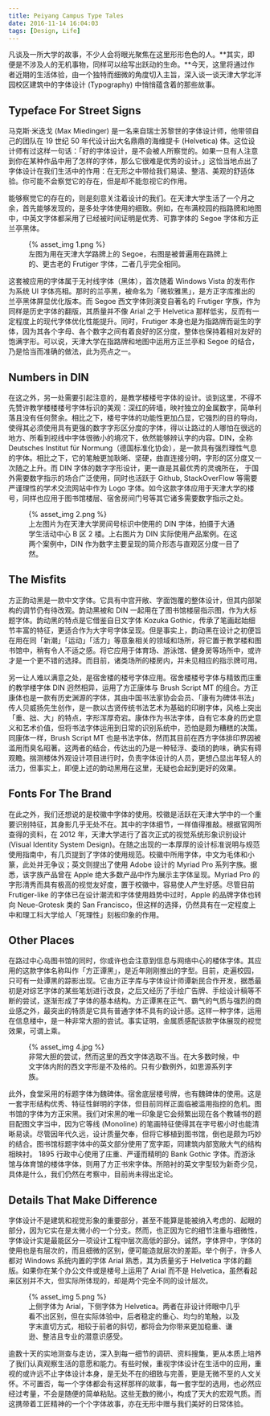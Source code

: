 ```yaml
---
title: Peiyang Campus Type Tales
date: 2016-11-14 16:04:03
tags: [Design, Life]
---
```


凡谈及一所大学的故事，不少人会将眼光聚焦在这里形形色色的人。**其实，即便是不涉及人的无机事物，同样可以绘写出跃动的生命。**今天，这里将通过作者近期的生活体验，由一个独特而细微的角度切入主旨，深入谈一谈天津大学北洋园校区建筑中的字体设计 (Typography) 中悄悄蕴含着的那些故事。

## Typeface For Street Signs

马克斯·米迭戈 (Max Miedinger) 是一名来自瑞士苏黎世的字体设计师，他带领自己的团队在 19 世纪 50 年代设计出大名鼎鼎的海维提卡 (Helvetica) 体。这位设计师有过这样一句话：「好的字体设计，是不会被人所察觉的。如果一旦有人注意到你在某种作品中用了怎样的字体，那么它很难是优秀的设计。」这恰当地点出了字体设计在我们生活中的作用：在无形之中带给我们易读、整洁、美观的舒适体验。你可能不会察觉它的存在，但是却不能忽视它的作用。

能够察觉它的存在的，则是刻意关注着设计的我们。在天津大学生活了一个月之余，首先能够发现的，是多处字体使用的细致。例如，在布满校园的指路牌和地图中，中英文字体都采用了已经被时间证明是优秀、可靠字体的 Segoe 字体和方正兰亭黑体。

<figure>
    {% asset_img 1.png %}
    <figcaption>左图为用在天津大学路牌上的 Segoe，右图是被普遍用在路牌上的、更古老的 Frutiger 字体，二者几乎完全相同。</figcaption>
</figure>

这套被应用的字体属于无衬线字体（黑体），首次随着 Windows Vista 的发布作为系统 UI 字体亮相。那时的兰亭黑，被命名为「微软雅黑」，是方正字库推出的兰亭黑体屏显优化版本。而 Segoe 西文字体则演变自著名的 Frutiger 字族，作为同样是历史字体的翻版，其质量并不像 Arial 之于 Helvetica 那样低劣，反而有一定程度上的现代字体优化性能提升。同时，Frutiger 本身也是为指路牌而诞生的字体，因为其各个字母、各个数字之间有着良好的区分度，整体也保持着相对友好的饱满字形。可以说，天津大学在指路牌和地图中运用方正兰亭和 Segoe 的结合，乃是恰当而准确的做法，此为亮点之一。

## Numbers in DIN

在这之外，另一处需要引起注意的，是教学楼楼号字体的设计。谈到这里，不得不先赞许教学楼楼楼号字体标识的美观：深红的砖墙，映衬独立的金属数字，简单利落且没有任何赘余。相比之下，楼号字体的功能性更加凸显，它强烈的目的导向，使得其必须使用具有更强的数字字形区分度的字体，得以让路过的人哪怕在很远的地方、所看到视线中字体很微小的境况下，依然能够辨认字的内容。DIN，全称 Deutsches Institut für Normung（德国标准化协会），是一款具有强烈理性气息的字体。相比之下，它的笔触更加耿晰、坚硬，曲直连接分明，字形的区分度又一次随之上升。而 DIN 字体的数字字形设计，更一直是其最优秀的灵魂所在， 于国外需要数字指示的场合广泛使用，同时也活跃于 Github, StackOverFlow 等需要严谨理性的学术交流网站中作为 Logo 字体。如今这款字体应用于天津大学的楼号，同样也应用于图书馆楼层、宿舍房间门号等其它诸多需要数字指示之处。

<figure>
    {% asset_img 2.png %}
    <figcaption>
        上左图片为在天津大学房间号标识中使用的 DIN 字体，拍摄于大通学生活动中心 B 区 2 楼。上右图片为 DIN 实际使用产品案例。在这两个案例中，DIN 作为数字主要呈现的简介形态与直观区分度一目了然。
    </figcaption>
</figure>

## The Misfits

方正韵动黑是一款中文字体。它具有中宫开敞、字面饱覆的整体设计，但其内部架构的调节仍有待改观。韵动黑被和 DIN 一起用在了图书馆楼层指示图，作为大标题字体。韵动黑的特点是它借鉴自日文字体 Kozuka Gothic，传承了笔画起始细节丰富的特征，更适合作为大字号字体呈现。但是事实上，韵动黑在设计之初便旨在用在同「新潮」「运动」「活力」等意象相关的领域和场所，将它置于教学楼和图书馆中，稍有令人不适之感。将它应用于体育场、游泳馆、健身房等场所中，或许才是一个更不错的选择。而目前，诸类场所的楼房内，并未见相应的指示牌可用。

另一让人难以满意之处，是宿舍楼的楼号字体应用。宿舍楼楼号字体与精致而庄重的教学楼字体 DIN 迥然相异，运用了方正康体与 Brush Script MT 的组合。方正康体也是一款有历史渊源的字体，其由中国书法家协会会员、「康有为碑体书法」传人贝威扬先生创作，是一款以古贤传统书法艺术为基础的印刷字体，风格上突出「重、拙、大」的特点，字形浑厚奇宕。康体作为书法字体，自有它本身的历史意义和艺术价值，但将书法字体运用到日常的识别系统中，恐怕是颇为糟糕的决策。同康体一样，Brush Script MT 也是书法字体，然而其目前在西方字体排印界因被滥用而臭名昭著。这两者的结合，传达出的乃是一种轻浮、委琐的韵味，确实有碍观瞻。揣测楼体外观设计项目进行时，负责字体设计的人员，更想凸显出年轻人的活力，但事实上，即便上述的韵动黑用在这里，无疑也会起到更好的效果。

## Fonts For The Brand

在此之外，我们还想说的是校徽中字体的使用。校徽是活跃在天津大学中的一个重要识别特征，其身影几乎无处不在。其中的字体细节，一样值得推敲。根据官网所查得的资料，在 2012 年，天津大学进行了首次正式的视觉系统形象识别设计 (Visual Identity System Design)。在随之出现的一本厚厚的设计标准说明与规范使用指南中，有几页提到了字体的使用规范。校徽中所用字体，中文为毛体和小篆，此处并无争议；英文则提出了使用 Adobe 设计的 Myriad Pro 系列字族。据悉，该字族产品曾在 Apple 绝大多数产品中作为展示主字体呈现。Myriad Pro 的字形清秀而具有极高的视觉友好度，置于校徽中，容易使人产生好感。尽管目前 Frutiger-like 的字体已在设计潮流和字体使用趋势中过时，Apple 的品牌字体也转向 Neue-Grotesk 类的 San Francisco，但这样的选择，仍然具有在一定程度上中和理工科大学给人「死理性」刻板印象的作用。

## Other Places

在路过中心岛图书馆的同时，你或许也会注意到信息与网络中心的楼体字体。其应用的这款字体名称叫作「方正谭黑」，是近年刚刚推出的字型。目前，走遍校园，只可有一处谭黑的踪影出现。它由方正字库与字体设计师谭新民合作开发，据悉最初是对综艺字体的某些笔划进行改良，之后又经历了手绘广告牌、手绘设计稿等不断的尝试，逐渐形成了字体的基本结构。方正谭黑在正气、霸气的气质与强烈的商业感之外，最突出的特质是它具有普通字体不具有的设计感。这样一种字体，运用在信息楼中，是一种非常大胆的尝试。事实证明，金属质感配该款字体展现的视觉效果，可谓上乘。

<figure>
    {% asset_img 4.jpg %}
    <figcaption>非常大胆的尝试，然而这里的西文字体选取不当。在大多数时候，中文字体内附的西文字形是不及格的。只有少数例外，如思源系列字族。</figcaption>
</figure>

此外，食堂采用的标题字体为魏碑体。宿舍底层楼号牌，也有魏碑体的使用。这是一套字形结构优秀、特征性鲜明的字体，但目前同样正面临被滥用指控的危机。图书馆的字体为方正宋黑。我们对宋黑的唯一印象是它会频繁出现在各个教辅书的题目配图文字当中，因为它等线 (Monoline) 的笔画特征使得其在字号极小时也能清晰易读。尽管因年代久远，设计质量欠奉，但将它移植到图书馆，倒也是颇为巧妙的结合。图书馆标题字体中的英文部分使用了宽字距，同建筑内部宽敞大气的结构相映衬。 1895 行政中心使用了庄重、严谨而精明的 Bank Gothic 字体。而游泳馆与体育馆的楼体字体，则用了方正书宋字体。所陪衬的英文字型较为新奇少见，具体是什么，我们仍然在考察中，目前尚未得出定论。

## Details That Make Difference

字体设计不是建筑和视觉形象的重要部分，甚至不能算是能被纳入考虑的、起眼的部分，因为它实在是太微小的一个分支。然而，也正因为它的细节注重与细微性，字体设计实是最能区分一项设计工程中层次高低的部分。诚然，字体界中，字体的使用也是有层次的，而且细微的区别，便可能造就层次的差距。举个例子，许多人都对 Windows 系统内置的字体 Arial 熟悉，其为质量劣于 Helvetica 字体的翻版。如果你在某个办公文件或是楼号上运用了 Arial 而不是 Helvetica，虽然看起来区别并不大，但实际所体现的，却是两个完全不同的设计层次。

<figure>
    {% asset_img 5.png %}
    <figcaption>上侧字体为 Arial，下侧字体为 Helvetica。两者在非设计师眼中几乎看不出区别，但在实际体验中，后者稳定的重心、均匀的笔触，以及字末直切方式，相较于前者的斜切，都将会为你带来更加稳重、谦逊、整洁且专业的潜意识感受。</figcaption>
</figure>

逾数十天的实地测查与走访，深入到每一细节的调研、资料搜集，更从本质上培养了我们认真观察生活的意愿和能力。有些时候，重视字体设计在生活中的应用，重视的或许远不止字体设计本身，是无处不在的细致与完善，更是无微不至的人文关怀。不可置否，每一个字体都会有这样那样的故事，每一套字型的选用，也必然应经过考量，不会是随便的简单粘贴。这些无数的微小，构成了天大的宏观气质。而这携带着工匠精神的一个个字体故事，亦在无形中赠与我们美好的日常体验。